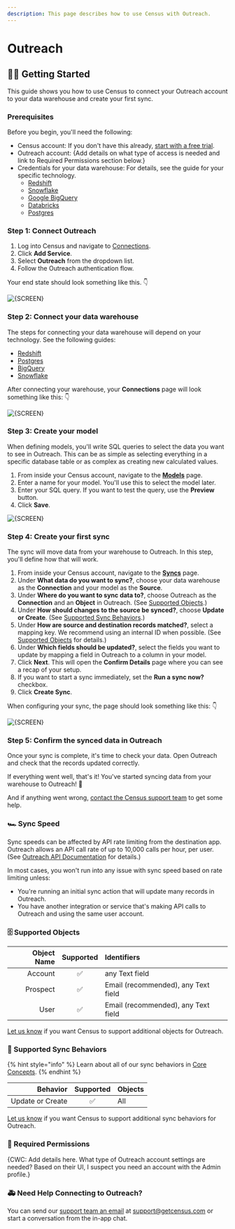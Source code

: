 ```yaml
---
description: This page describes how to use Census with Outreach.
---
```


# Outreach

## 🏃‍♂️ Getting Started

This guide shows you how to use Census to connect your Outreach account to your data warehouse and create your first sync.

### Prerequisites

Before you begin, you'll need the following:

* Census account: If you don't have this already, [start with a free trial](https://app.getcensus.com/).
* Outreach account: {Add details on what type of access is needed and link to Required Permissions section below.}
* Credentials for your data warehouse: For details, see the guide for your specific technology.
  * [Redshift](../source-warehouse/redshift.md)
  * [Snowflake](../source-warehouse/snowflake.md)
  * [Google BigQuery](../source-warehouse/google-bigquery.md)
  * [Databricks](../source-warehouse/databricks.md)
  * [Postgres](../source-warehouse/postgres.md)

### Step 1: Connect Outreach

1. Log into Census and navigate to [Connections](https://app.getcensus.com/connections).
2. Click **Add Service**.
3. Select **Outreach** from the dropdown list.
4. Follow the Outreach authentication flow.

Your end state should look something like this. 👇

![{SCREEN}]({image%20URL})

### Step 2: Connect your data warehouse

The steps for connecting your data warehouse will depend on your technology. See the following guides:

* [Redshift](https://help.getcensus.com/article/10-configuring-redshift-postgresql-access)
* [Postgres](https://help.getcensus.com/article/10-configuring-redshift-postgresql-access)
* [BigQuery](https://help.getcensus.com/article/21-configuring-bigquery-access)
* [Snowflake](https://help.getcensus.com/article/8-configuring-snowflake-access)

After connecting your warehouse, your **Connections** page will look something like this: 👇

![{SCREEN}]({image%20URL})

### Step 3: Create your model

When defining models, you'll write SQL queries to select the data you want to see in Outreach. This can be as simple as selecting everything in a specific database table or as complex as creating new calculated values.

1. From inside your Census account, navigate to the [**Models**](https://app.getcensus.com/models) page.
2. Enter a name for your model. You'll use this to select the model later.
3. Enter your SQL query. If you want to test the query, use the **Preview** button.
4. Click **Save**.

![{SCREEN}](image%20URL)

### Step 4: Create your first sync

The sync will move data from your warehouse to Outreach. In this step, you'll define how that will work.

1. From inside your Census account, navigate to the [**Syncs**](https://app.getcensus.com/syncs) page.
2. Under **What data do you want to sync?**, choose your data warehouse as the **Connection** and your model as the **Source**.
3. Under **Where do you want to sync data to?**, choose Outreach as the **Connection** and an **Object** in Outreach. \(See [Supported Objects](./#supported-objects).\)
4. Under **How should changes to the source be synced?**, choose **Update or Create**. \(See [Supported Sync Behaviors](./#supported-sync-behaviors).\)
5. Under **How are source and destination records matched?**, select a mapping key. We recommend using an internal ID when possible. \(See [Supported Objects](./#supported-objects) for details.\)
6. Under **Which fields should be updated?**, select the fields you want to update by mapping a field in Outreach to a column in your model.
7. Click **Next**. This will open the **Confirm Details** page where you can see a recap of your setup.
8. If you want to start a sync immediately, set the **Run a sync now?** checkbox.
9. Click **Create Sync**.

When configuring your sync, the page should look something like this: 👇

![{SCREEN}]({image%20URL})

### Step 5: Confirm the synced data in Outreach

Once your sync is complete, it's time to check your data. Open Outreach and check that the records updated correctly.

If everything went well, that's it! You've started syncing data from your warehouse to Outreach! 🎉

And if anything went wrong, [contact the Census support team](mailto:support@getcensus.com) to get some help.

### 🏎 Sync Speed

Sync speeds can be affected by API rate limiting from the destination app. Outreach allows an API call rate of up to 10,000 calls per hour, per user. \(See [Outreach API Documentation](https://api.outreach.io/api/v2/docs) for details.\)

In most cases, you won't run into any issue with sync speed based on rate limiting unless:

* You're running an initial sync action that will update many records in Outreach.
* You have another integration or service that's making API calls to Outreach and using the same user account.

### 🗄 Supported Objects

| **Object Name** | **Supported** | **Identifiers** |
| ---: | :---: | :--- |
| Account | ✅  | any Text field |
| Prospect | ✅ | Email \(recommended\), any Text field |
| User | ✅ | Email \(recommended\), any Text field |

[Let us know](mailto:support@getcensus.com) if you want Census to support additional objects for Outreach.

### 🔄 Supported Sync Behaviors

{% hint style="info" %}
Learn about all of our sync behaviors in [Core Concepts](../basics/core-concept#sync-behaviors).
{% endhint %}

| **Behavior** | **Supported** | **Objects** |
| ---: | :---: | :--- |
| Update or Create | ✅ | All |

[Let us know](mailto:support@getcensus.com) if you want Census to support additional sync behaviors for Outreach.

### 🔑 Required Permissions

{CWC: Add details here. What type of Outreach account settings are needed? Based on their UI, I suspect you need an account with the Admin profile.}

### 🚑 Need Help Connecting to Outreach?

You can send our [support team an email](mailto:support@getcensus.com) at support@getcensus.com or start a conversation from the in-app chat.
